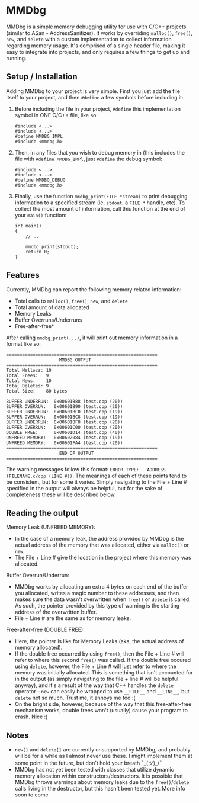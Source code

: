 # MMDbg

MMDbg is a simple memory debugging utility for use with C/C++ projects (similar to ASan - AddressSanitizer). It works by overriding `malloc()`, `free()`, `new`, and `delete` with a custom implementation to collect information regarding memory usage. It's comprised of a single header file, making it easy to integrate into projects, and only requires a few things to get up and running.


## Setup / Installation

Adding MMDbg to your project is very simple. First you just add the file itself to your project, and then `#define` a few symbols before including it:

1) Before including the file in your project, `#define` this implementation symbol in ONE C/C++ file, like so:
    
    ```
    #include <...>
    #include <...>
    #define MMDBG_IMPL
    #include <mmdbg.h>
    ```

2) Then, in any files that you wish to debug memory in (this includes the file with `#define MMDBG_IMPl`, just `#define` the debug symbol:
    
    ```
    #include <...>
    #include <...>
    #define MMDBG_DEBUG
    #include <mmdbg.h>
    ```

3) Finally, use the function `mmdbg_print(FILE *stream)` to print debugging information to a specified stream (ie, `stdout`, a `FILE *` handle, etc). To collect the most amount of information, call this function at the end of your `main()` function:

    ```
    int main()
    {
        // ..
        
        mmdbg_print(stdout);
        return 0;
    }
    ```


## Features

Currently, MMDbg can report the following memory related information:

* Total calls to `malloc()`, `free()`, `new`, and `delete`
* Total amount of data allocated
* Memory Leaks
* Buffer Overruns/Underruns
* Free-after-free*

After calling `mmdbg_print(...)`, it will print out memory information in a format like so:

```
=========================================================
                    MMDBG OUTPUT
=========================================================
Total Mallocs: 10
Total Frees:   9
Total News:    10
Total Deletes: 9
Total Size:    80 bytes

BUFFER UNDERRUN:  0x00601B88 (test.cpp (20))
BUFFER OVERRUN:   0x00601B90 (test.cpp (20))
BUFFER UNDERRUN:  0x00601BC0 (test.cpp (19))
BUFFER OVERRUN:   0x00601BC8 (test.cpp (19))
BUFFER UNDERRUN:  0x00601BF8 (test.cpp (20))
BUFFER OVERRUN:   0x00601C00 (test.cpp (20))
DOUBLE FREE:      0x00601D14 (test.cpp (40))
UNFREED MEMORY:   0x00602084 (test.cpp (19))
UNFREED MEMORY:   0x00601FA4 (test.cpp (20))
=========================================================
                    END OF OUTPUT
=========================================================
```

The warning messages follow this format: `ERROR TYPE:   ADDRESS (FILENAME.c/cpp (LINE #))`. The meanings of each of these points tend to be consistent, but for some it varies. Simply navigating to the File + Line # specified in the output will always be helpful, but for the sake of completeness these will be described below.


## Reading the output

Memory Leak (UNFREED MEMORY):

* In the case of a memory leak, the address provided by MMDbg is the actual address of the memory that was allocated, either via `malloc()` or `new`.
* The File + Line # give the location in the project where this memory was allocated.

Buffer Overrun/Underrun:
    
* MMDbg works by allocating an extra 4 bytes on each end of the buffer you allocated, writes a magic number to these addresses, and then makes sure the data wasn't overwritten when `free()` or `delete` is called. As such, the pointer provided by this type of warning is the starting address of the overwritten buffer.
* File + Line # are the same as for memory leaks.

Free-after-free (DOUBLE FREE):

* Here, the pointer is like for Memory Leaks (aka, the actual address of memory allocated).
* If the double free occurred by using `free()`, then the File + Line # will refer to where this second `free()` was called. If the double free occured using `delete`, however, the File + Line # will just refer to where the memory was initially allocated. This is something that isn't accounted for in the output (as simply navigating to the file + line # will be helpful anyway), and it's a result of the way that C++ handles the `delete` operator - `new` can easily be wrapped to use `__FILE__` and `__LINE__`, but `delete` not so much. Trust me, it annoys me too :(
* On the bright side, however, because of the way that this free-after-free mechanism works, double frees won't (usually) cause your program to crash. Nice :)


## Notes

* `new[]` and `delete[]` are currently unsupported by MMDbg, and probably will be for a while as I almost never use these. I might implement them at some point in the future, but don't hold your breath ¯\_(ツ)_/¯
* MMDbg has not yet been tested with classes that utilize dynamic memory allocation within constructors/destructors. It is possible that MMDbg throws warnings about memory leaks due to the `free()`/`delete` calls living in the destructor, but this hasn't been tested yet. More info soon to come
